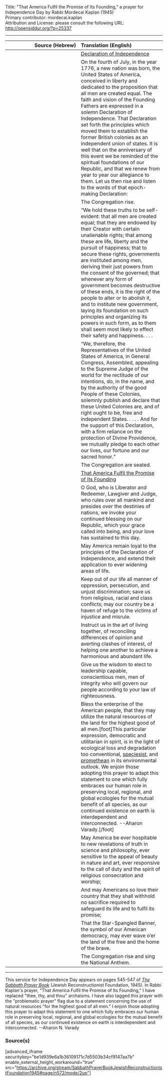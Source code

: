 <html>
<head></head>
<body>
Title: "That America Fulfil the Promise of Its Founding," a prayer for Independence Day by Rabbi Mordecai Kaplan (1945)<br />
Primary contributor: mordecai.kaplan<br />
Attribution and License: please consult the following URL: <a href="http://opensiddur.org/?p=25337">http://opensiddur.org/?p=25337</a>
<p />
<hr />

<table style="margin-left: auto;margin-right: auto;" class="draggable">
<thead><tr><th id="x" style="text-align: right;">Source (Hebrew)</th><th style="text-align: left;">Translation (English)</th></tr></thead>
<tbody>
<tr><td style="vertical-align:top;" width="46%">
<div class="liturgy"><span lang="he">

</span></div></td>
 
<td style="vertical-align:top;" width="53%">
<div class="english">
<u>Declaration of Independence</u>
</div></td></tr>


<tr><td style="vertical-align:top;" width="46%">
<div class="liturgy"><span lang="he">

</span></div></td>
 
<td style="vertical-align:top;" width="53%">
<div class="english">
On the fourth of July, in the year 1776, a new nation was born, the United States of America, conceived in liberty and dedicated to the proposition that all men are created equal. The faith and vision of the Founding Fathers are expressed in a solemn Declaration of Independence. That Declaration set forth the principles which moved them to establish the former British colonies as an independent union of states. It is well that on the anniversary of this event we be reminded of the spiritual foundations of our Republic, and that we renew from year to year our allegiance to them. Let us then rise and listen to the words of that epoch-making Declaration:
</div></td></tr>


<tr><td style="vertical-align:top;" width="46%">
<div class="liturgy"><span lang="he">

</span></div></td>
 
<td style="vertical-align:top;" width="53%">
<div class="english">
<span class="instruction">The Congregation rise.</span>
</div></td></tr>


<tr><td style="vertical-align:top;" width="46%">
<div class="liturgy"><span lang="he">

</span></div></td>
 
<td style="vertical-align:top;" width="53%">
<div class="english">
“We hold these truths to be self-evident: that all men are created equal; that they are endowed by their Creator with certain unalienable rights; that among these are life, liberty and the pursuit of happiness; that to secure these rights, governments are instituted among men, deriving their just powers from the consent of the governed; that whenever any form of government becomes destructive of these ends, it is the right of the people to alter or to abolish it, and to institute new government, laying its foundation on such principles and organizing its powers in such form, as to them shall seem most likely to effect their safety and happiness. . . .
</div></td></tr>


<tr><td style="vertical-align:top;" width="46%">
<div class="liturgy"><span lang="he">

</span></div></td>
 
<td style="vertical-align:top;" width="53%">
<div class="english">
“We, therefore, the Representatives of the United States of America, in General Congress, Assembled, appealing to the Supreme Judge of the world for the rectitude of our intentions, do, in the name, and by the authority of the good People of these Colonies, solemnly publish and declare that these United Colonies are, and of right ought to be, free and independent States.   . . . . And for the support of this Declaration, with a firm reliance on the protection of Divine Providence, we mutually pledge to each other our lives, our fortune and our sacred honor.”
</div></td></tr>


<tr><td style="vertical-align:top;" width="46%">
<div class="liturgy"><span lang="he">

</span></div></td>
 
<td style="vertical-align:top;" width="53%">
<div class="english">
<span class="instruction">The Congregation are seated.</span>
</div></td></tr>


<tr><td style="vertical-align:top;" width="46%">
<div class="liturgy"><span lang="he">

</span></div></td>
 
<td style="vertical-align:top;" width="53%">
<div class="english">
<u>That America Fulfil the Promise of Its Founding</u>
</div></td></tr>


<tr><td style="vertical-align:top;" width="46%">
<div class="liturgy"><span lang="he">

</span></div></td>
 
<td style="vertical-align:top;" width="53%">
<div class="english">
O God, who is Liberator and Redeemer, Lawgiver and Judge, 
who rules over all mankind 
and presides over the destinies of nations, 
we invoke your continued blessing on our Republic, 
which your grace called into being, 
and your love has sustained to this day.
</div></td></tr>


<tr><td style="vertical-align:top;" width="46%">
<div class="liturgy"><span lang="he">

</span></div></td>
 
<td style="vertical-align:top;" width="53%">
<div class="english">
May America remain loyal 
to the principles of the Declaration of Independence, 
and extend their application 
to ever widening areas of life.
</div></td></tr>


<tr><td style="vertical-align:top;" width="46%">
<div class="liturgy"><span lang="he">

</span></div></td>
 
<td style="vertical-align:top;" width="53%">
<div class="english">
Keep out of our life all manner of oppression, 
persecution, 
and unjust discrimination; 
save us from religious, 
racial and class conflicts; 
may our country be a haven of refuge 
to the victims of injustice and misrule.
</div></td></tr>


<tr><td style="vertical-align:top;" width="46%">
<div class="liturgy"><span lang="he">

</span></div></td>
 
<td style="vertical-align:top;" width="53%">
<div class="english">
Instruct us in the art of living together, 
of reconciling differences of opinion 
and averting clashes of interest, 
of helping one another 
to achieve a harmonious and abundant life.
</div></td></tr>


<tr><td style="vertical-align:top;" width="46%">
<div class="liturgy"><span lang="he">

</span></div></td>
 
<td style="vertical-align:top;" width="53%">
<div class="english">
Give us the wisdom to elect to leadership capable, 
conscientious men, men of integrity 
who will govern our people 
according to your law of righteousness.
</div></td></tr>


<tr><td style="vertical-align:top;" width="46%">
<div class="liturgy"><span lang="he">

</span></div></td>
 
<td style="vertical-align:top;" width="53%">
<div class="english">
Bless the enterprise of the American people, 
that they may utilize the natural resources of the land 
for the highest good of all men.[foot]This particular expression, democratic and utilitarian in spirit, is in the light of ecological loss and degradation too conventional, <a href="https://en.wikipedia.org/wiki/Speciesism">speciesist</a>, and <a href="https://en.wikipedia.org/wiki/Prometheanism">promethean</a> in its environmental outlook. We enjoin those adopting this prayer to adapt this statement to one which fully embraces our human role in preserving local, regional, and global ecologies for the mutual benefit of all species, as our continued existence on earth is interdependent and interconnected. --Aharon Varady.[/foot]
</div></td></tr>


<tr><td style="vertical-align:top;" width="46%">
<div class="liturgy"><span lang="he">

</span></div></td>
 
<td style="vertical-align:top;" width="53%">
<div class="english">
May America be ever hospitable 
to new revelations of truth in science and philosophy, 
ever sensitive to the appeal of beauty in nature and art, 
ever responsive to the call of duty 
and the spirit of religious consecration and worship;
</div></td></tr>


<tr><td style="vertical-align:top;" width="46%">
<div class="liturgy"><span lang="he">

</span></div></td>
 
<td style="vertical-align:top;" width="53%">
<div class="english">
And may Americans so love their country 
that they shall withhold no sacrifice required 
to safeguard its life and to fulfil its promise;
</div></td></tr>


<tr><td style="vertical-align:top;" width="46%">
<div class="liturgy"><span lang="he">

</span></div></td>
 
<td style="vertical-align:top;" width="53%">
<div class="english">
That the Star-Spangled Banner, 
the symbol of our American democracy, 
may ever wave o’er the land of the free 
and the home of the brave.
</div></td></tr>


<tr><td style="vertical-align:top;" width="46%">
<div class="liturgy"><span lang="he">

</span></div></td>
 
<td style="vertical-align:top;" width="53%">
<div class="english">
<span class="instruction">The Congregation rise and sing the National Anthem.</span>
</div></td></tr>
</tbody></table>

<hr />

This service for Independence Day appears on pages 545-547 of <em><a href="https://opensiddur.org/compilations/shabbat-siddur/sabbath-prayer-book-by-mordecai-kaplan-1945/">The Sabbath Prayer Book</a></em> (Jewish Reconstructionist Foundation, 1945). In Rabbi Kaplan's prayer, "That America Fulfil the Promise of Its Founding," I have replaced "thee, thy, and thou" archaisms. I have also tagged this prayer with the "problematic prayer" flag due to a statement concerning the use of natural resources "for the highest good of all men." I enjoin those adopting this prayer to adapt this statement to one which fully embraces our human role in preserving local, regional, and global ecologies for the mutual benefit of all species, as our continued existence on earth is interdependent and interconnected. --Aharon N. Varady

<h3>Source(s)</h3>

[advanced_iframe securitykey="be1d939e6a1b36109171c7d5503b34cf9147aa7b" enable_external_height_workaround="true" src="https://archive.org/stream/SabbathPrayerBookJewishReconstructionistFoundation1945#page/n572/mode/2up"]
</body>
</html>